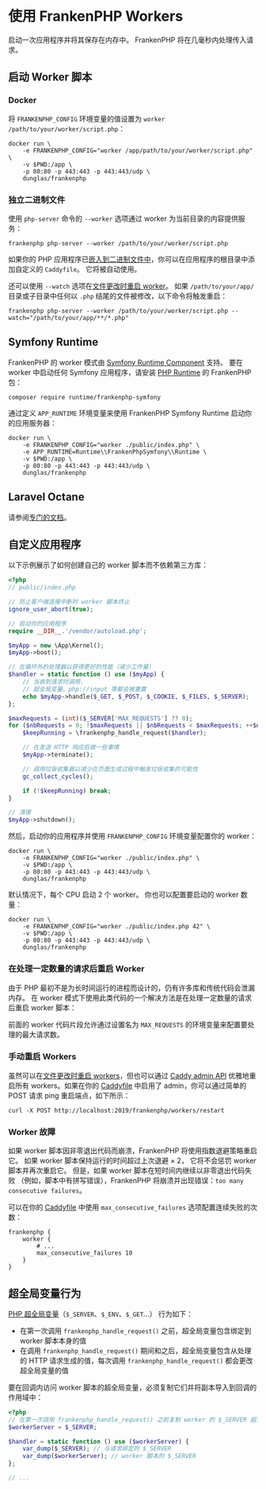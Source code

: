 # 使用 FrankenPHP Workers

启动一次应用程序并将其保存在内存中。
FrankenPHP 将在几毫秒内处理传入请求。

## 启动 Worker 脚本

### Docker

将 `FRANKENPHP_CONFIG` 环境变量的值设置为 `worker /path/to/your/worker/script.php`：

```console
docker run \
    -e FRANKENPHP_CONFIG="worker /app/path/to/your/worker/script.php" \
    -v $PWD:/app \
    -p 80:80 -p 443:443 -p 443:443/udp \
    dunglas/frankenphp
```

### 独立二进制文件

使用 `php-server` 命令的 `--worker` 选项通过 worker 为当前目录的内容提供服务：

```console
frankenphp php-server --worker /path/to/your/worker/script.php
```

如果你的 PHP 应用程序已[嵌入到二进制文件中](embed.md)，你可以在应用程序的根目录中添加自定义的 `Caddyfile`。
它将被自动使用。

还可以使用 `--watch` 选项在[文件更改时重启 worker](config.md#watching-for-file-changes)。
如果 `/path/to/your/app/` 目录或子目录中任何以 `.php` 结尾的文件被修改，以下命令将触发重启：

```console
frankenphp php-server --worker /path/to/your/worker/script.php --watch="/path/to/your/app/**/*.php"
```

## Symfony Runtime

FrankenPHP 的 worker 模式由 [Symfony Runtime Component](https://symfony.com/doc/current/components/runtime.html) 支持。
要在 worker 中启动任何 Symfony 应用程序，请安装 [PHP Runtime](https://github.com/php-runtime/runtime) 的 FrankenPHP 包：

```console
composer require runtime/frankenphp-symfony
```

通过定义 `APP_RUNTIME` 环境变量来使用 FrankenPHP Symfony Runtime 启动你的应用服务器：

```console
docker run \
    -e FRANKENPHP_CONFIG="worker ./public/index.php" \
    -e APP_RUNTIME=Runtime\\FrankenPhpSymfony\\Runtime \
    -v $PWD:/app \
    -p 80:80 -p 443:443 -p 443:443/udp \
    dunglas/frankenphp
```

## Laravel Octane

请参阅[专门的文档](laravel.md#laravel-octane)。

## 自定义应用程序

以下示例展示了如何创建自己的 worker 脚本而不依赖第三方库：

```php
<?php
// public/index.php

// 防止客户端连接中断时 worker 脚本终止
ignore_user_abort(true);

// 启动你的应用程序
require __DIR__.'/vendor/autoload.php';

$myApp = new \App\Kernel();
$myApp->boot();

// 在循环外的处理器以获得更好的性能（减少工作量）
$handler = static function () use ($myApp) {
    // 当收到请求时调用，
    // 超全局变量、php://input 等都会被重置
    echo $myApp->handle($_GET, $_POST, $_COOKIE, $_FILES, $_SERVER);
};

$maxRequests = (int)($_SERVER['MAX_REQUESTS'] ?? 0);
for ($nbRequests = 0; !$maxRequests || $nbRequests < $maxRequests; ++$nbRequests) {
    $keepRunning = \frankenphp_handle_request($handler);

    // 在发送 HTTP 响应后做一些事情
    $myApp->terminate();

    // 调用垃圾收集器以减少在页面生成过程中触发垃圾收集的可能性
    gc_collect_cycles();

    if (!$keepRunning) break;
}

// 清理
$myApp->shutdown();
```

然后，启动你的应用程序并使用 `FRANKENPHP_CONFIG` 环境变量配置你的 worker：

```console
docker run \
    -e FRANKENPHP_CONFIG="worker ./public/index.php" \
    -v $PWD:/app \
    -p 80:80 -p 443:443 -p 443:443/udp \
    dunglas/frankenphp
```

默认情况下，每个 CPU 启动 2 个 worker。
你也可以配置要启动的 worker 数量：

```console
docker run \
    -e FRANKENPHP_CONFIG="worker ./public/index.php 42" \
    -v $PWD:/app \
    -p 80:80 -p 443:443 -p 443:443/udp \
    dunglas/frankenphp
```

### 在处理一定数量的请求后重启 Worker

由于 PHP 最初不是为长时间运行的进程而设计的，仍有许多库和传统代码会泄漏内存。
在 worker 模式下使用此类代码的一个解决方法是在处理一定数量的请求后重启 worker 脚本：

前面的 worker 代码片段允许通过设置名为 `MAX_REQUESTS` 的环境变量来配置要处理的最大请求数。

### 手动重启 Workers

虽然可以在[文件更改时重启 workers](config.md#watching-for-file-changes)，但也可以通过 [Caddy admin API](https://caddyserver.com/docs/api) 优雅地重启所有 workers。如果在你的 [Caddyfile](config.md#caddyfile-config) 中启用了 admin，你可以通过简单的 POST 请求 ping 重启端点，如下所示：

```console
curl -X POST http://localhost:2019/frankenphp/workers/restart
```

### Worker 故障

如果 worker 脚本因非零退出代码而崩溃，FrankenPHP 将使用指数退避策略重启它。
如果 worker 脚本保持运行的时间超过上次退避 × 2，
它将不会惩罚 worker 脚本并再次重启它。
但是，如果 worker 脚本在短时间内继续以非零退出代码失败
（例如，脚本中有拼写错误），FrankenPHP 将崩溃并出现错误：`too many consecutive failures`。

可以在你的 [Caddyfile](config.md#caddyfile-配置) 中使用 `max_consecutive_failures` 选项配置连续失败的次数：

```caddyfile
frankenphp {
    worker {
        # ...
        max_consecutive_failures 10
    }
}
```

## 超全局变量行为

[PHP 超全局变量](https://www.php.net/manual/zh/language.variables.superglobals.php)（`$_SERVER`、`$_ENV`、`$_GET`...）
行为如下：

- 在第一次调用 `frankenphp_handle_request()` 之前，超全局变量包含绑定到 worker 脚本本身的值
- 在调用 `frankenphp_handle_request()` 期间和之后，超全局变量包含从处理的 HTTP 请求生成的值，每次调用 `frankenphp_handle_request()` 都会更改超全局变量的值

要在回调内访问 worker 脚本的超全局变量，必须复制它们并将副本导入到回调的作用域中：

```php
<?php
// 在第一次调用 frankenphp_handle_request() 之前复制 worker 的 $_SERVER 超全局变量
$workerServer = $_SERVER;

$handler = static function () use ($workerServer) {
    var_dump($_SERVER); // 与请求绑定的 $_SERVER
    var_dump($workerServer); // worker 脚本的 $_SERVER
};

// ...
```
